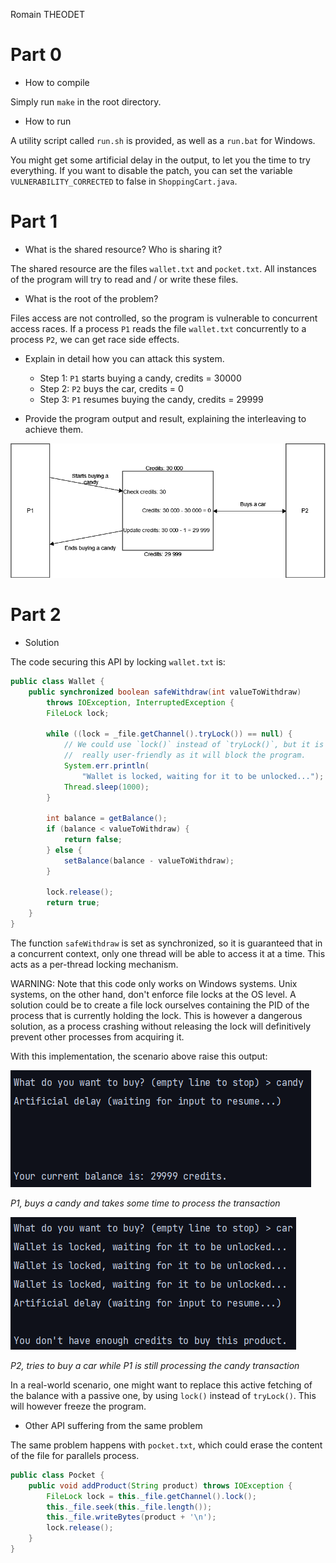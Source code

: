 Romain THEODET

# Part 0

- How to compile

Simply run `make` in the root directory.

- How to run

A utility script called `run.sh` is provided, as well as a `run.bat` for
Windows.

You might get some artificial delay in the output, to let you the time to try
everything. If you want to disable the patch, you can set the
variable `VULNERABILITY_CORRECTED` to false in `ShoppingCart.java`.

# Part 1

- What is the shared resource? Who is sharing it?

The shared resource are the files `wallet.txt` and `pocket.txt`. All instances
of the program will try to read and / or write these files.

- What is the root of the problem?

Files access are not controlled, so the program is vulnerable to concurrent
access races. If a process `P1` reads the file `wallet.txt` concurrently to a
process `P2`, we can get race side effects.

- Explain in detail how you can attack this system.

    - Step 1: `P1` starts buying a candy, credits = 30000
    - Step 2: `P2` buys the car, credits = 0
    - Step 3: `P1` resumes buying the candy, credits = 29999

- Provide the program output and result, explaining the interleaving to achieve
  them.

![Diagram](res/report/part1_diagram.png)

# Part 2

- Solution

The code securing this API by locking `wallet.txt` is:

```java
public class Wallet {
    public synchronized boolean safeWithdraw(int valueToWithdraw)
        throws IOException, InterruptedException {
        FileLock lock;

        while ((lock = _file.getChannel().tryLock()) == null) {
            // We could use `lock()` instead of `tryLock()`, but it is not
            //  really user-friendly as it will block the program.
            System.err.println(
                "Wallet is locked, waiting for it to be unlocked...");
            Thread.sleep(1000);
        }

        int balance = getBalance();
        if (balance < valueToWithdraw) {
            return false;
        } else {
            setBalance(balance - valueToWithdraw);
        }

        lock.release();
        return true;
    }
}
```

The function `safeWithdraw` is set as synchronized, so it is guaranteed that in
a concurrent context, only one thread will be able to access it at a time. This
acts as a per-thread locking mechanism.

WARNING: Note that this code only works on Windows systems. Unix systems, on the
other hand, don't enforce file locks at the OS level. A solution could be to
create a file lock ourselves containing the PID of the process that is currently
holding the lock. This is however a dangerous solution, as a process crashing
without releasing the lock will definitively prevent other processes from
acquiring it.

With this implementation, the scenario above raise this output:

![P1](res/report/part2_P1.png)

*P1, buys a candy and takes some time to process the transaction*

![](res/report/part2_P2.png)

*P2, tries to buy a car while P1 is still processing the candy transaction*

In a real-world scenario, one might want to replace this active fetching of the
balance with a passive one, by using `lock()` instead of `tryLock()`. This will
however freeze the program.

- Other API suffering from the same problem

The same problem happens with `pocket.txt`, which could erase the content of the
file for parallels process.

```java
public class Pocket {
    public void addProduct(String product) throws IOException {
        FileLock lock = this._file.getChannel().lock();
        this._file.seek(this._file.length());
        this._file.writeBytes(product + '\n');
        lock.release();
    }
}
```
